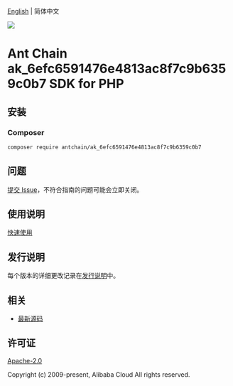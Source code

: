 [English](README.md) | 简体中文

![](https://aliyunsdk-pages.alicdn.com/icons/AlibabaCloud.svg)

# Ant Chain ak_6efc6591476e4813ac8f7c9b6359c0b7 SDK for PHP

## 安装

### Composer

```bash
composer require antchain/ak_6efc6591476e4813ac8f7c9b6359c0b7
```

## 问题

[提交 Issue](https://github.com/alipay/antchain-openapi-prod-sdk/issues/new)，不符合指南的问题可能会立即关闭。

## 使用说明

[快速使用](https://github.com/alipay/antchain-openapi-prod-sdk)

## 发行说明

每个版本的详细更改记录在[发行说明](./ChangeLog.txt)中。

## 相关

* [最新源码](https://github.com/antchain-openapi-sdk-php)

## 许可证

[Apache-2.0](http://www.apache.org/licenses/LICENSE-2.0)

Copyright (c) 2009-present, Alibaba Cloud All rights reserved.
